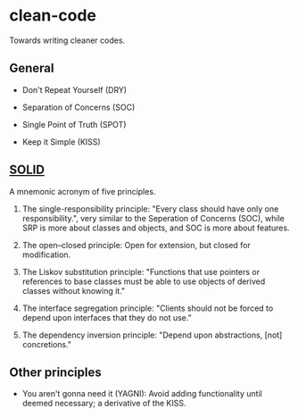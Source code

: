 # clean-code
Towards writing cleaner codes.

## General 

- Don't Repeat Yourself (DRY)

- Separation of Concerns (SOC)

- Single Point of Truth (SPOT)

- Keep it Simple (KISS)



## [SOLID](https://en.wikipedia.org/wiki/SOLID)

A mnemonic acronym of five principles. 

1. The single-responsibility principle: "Every class should have only one responsibility.", very similar to the Seperation of Concerns (SOC), while SRP is more about classes and objects, and SOC is more about features.

2. The open–closed principle: Open for extension, but closed for modification.

3. The Liskov substitution principle: "Functions that use pointers or references to base classes must be able to use objects of derived classes without knowing it."

4. The interface segregation principle: "Clients should not be forced to depend upon interfaces that they do not use."
    
5. The dependency inversion principle: "Depend upon abstractions, [not] concretions."


## Other principles

- You aren't gonna need it (YAGNI): Avoid adding functionality until deemed necessary; a derivative of the KISS.


